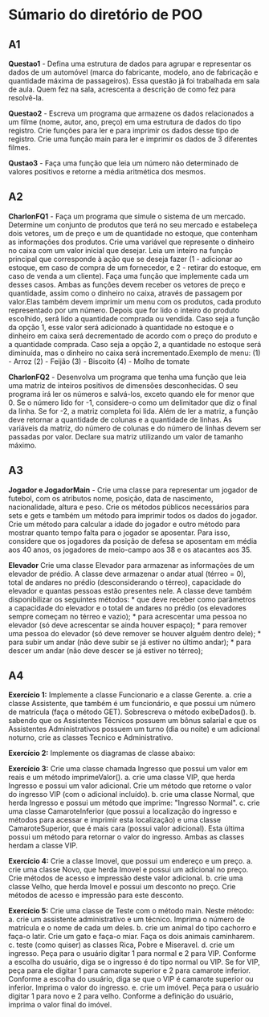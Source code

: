 # Súmario do diretório de POO

## A1

**Questao1** - Defina uma estrutura de dados para agrupar e representar os dados de um automóvel (marca do fabricante, modelo, ano de fabricação e quantidade máxima de passageiros). Essa questão já foi trabalhada em sala de aula. Quem fez na sala, acrescenta a descrição de como fez para resolvê-la.

**Questao2** - Escreva um programa que armazene os dados relacionados a um filme (nome, autor, ano, preço) em uma estrutura de dados do tipo registro. Crie funções para ler e para imprimir os dados desse tipo de registro. Crie uma função main para ler e imprimir os dados de 3 diferentes filmes.

**Qustao3** - Faça uma função que leia um número não determinado de valores positivos e retorne a média aritmética dos mesmos.


## A2 

**CharlonFQ1** - Faça um programa que simule o sistema de um mercado. Determine um conjunto de produtos que terá no seu mercado e estabeleça dois vetores, um de preço e um de quantidade no estoque, que contenham as informações dos produtos. Crie uma variável que represente o dinheiro no caixa com um valor inicial que desejar. Leia um inteiro na função principal que corresponde à ação que se deseja fazer (1 - adicionar ao estoque, em caso de compra de um fornecedor, e 2 - retirar do estoque, em caso de venda a um cliente). 
Faça uma função que implemente cada um desses casos. Ambas as funções devem receber os vetores de preço e quantidade, assim como o dinheiro no caixa, através de passagem por valor.Elas também devem imprimir um menu com os produtos, cada produto representado por um número. Depois que for lido o inteiro do produto escolhido, será lido a quantidade comprada ou vendida. Caso seja a função da opção 1, esse valor será adicionado à quantidade no estoque e o dinheiro em caixa será decrementado de acordo com o preço do produto e a quantidade comprada. Caso seja a opção 2, a quantidade no estoque será diminuída, mas o dinheiro no caixa será incrementado.Exemplo de menu:
(1) - Arroz
(2) - Feijão
(3) - Biscoito
(4) - Molho de tomate

**CharlonFQ2** - Desenvolva um programa que tenha uma função que leia uma matriz de inteiros positivos de dimensões desconhecidas. O seu programa irá ler os números e salvá-los, exceto quando ele for menor que 0. Se o número lido for -1, considere-o como um delimitador que diz o final da linha. Se for -2, a matriz completa foi lida. Além de ler a matriz, a função deve retornar a quantidade de colunas e a quantidade de linhas. As variáveis da matriz, do número de colunas e do número de linhas devem ser passadas por valor. Declare sua matriz utilizando um valor de tamanho máximo.


## A3

**Jogador e JogadorMain** - Crie uma classe para representar um jogador de futebol, com os atributos nome, posição, data de nascimento, nacionalidade, altura e peso. Crie os métodos públicos necessários para sets e gets e também um método para imprimir todos os dados do jogador. Crie um método para calcular a idade do jogador e outro método para mostrar quanto tempo falta para o jogador se aposentar. Para isso, considere que os jogadores da posição de defesa se aposentam em média aos 40 anos, os jogadores de meio-campo aos 38 e os atacantes aos 35. 

**Elevador** Crie uma classe Elevador para armazenar as informações de um elevador de prédio. A classe deve armazenar o andar atual (térreo = 0), total de andares no prédio (desconsiderando o térreo), capacidade do elevador e quantas pessoas estão presentes nele. A classe deve também disponibilizar os seguintes métodos:
    * que deve receber como parâmetros a capacidade do elevador e o total de andares no prédio (os elevadores sempre começam no térreo e vazio);
    * para acrescentar uma pessoa no elevador (só deve acrescentar se ainda houver espaço);
    * para remover uma pessoa do elevador (só deve remover se houver alguém dentro dele);
    * para subir um andar (não deve subir se já estiver no último andar);
    * para descer um andar (não deve descer se já estiver no térreo);


## A4

**Exercício 1:** Implemente a classe Funcionario e a classe Gerente.
a. crie a classe Assistente, que também é um funcionário, e que possui um número de matrícula (faça o método GET). Sobrescreva o método exibeDados().
b. sabendo que os Assistentes Técnicos possuem um bônus salarial e que os Assistentes Administrativos possuem um turno (dia ou noite) e um adicional noturno, crie as classes Tecnico e Administrativo.

**Exercício 2:** Implemente os diagramas de classe abaixo:

**Exercício 3:** Crie uma classe chamada Ingresso que possui um valor em reais e um método imprimeValor().
a. crie uma classe VIP, que herda Ingresso e possui um valor adicional. Crie um método que retorne o valor do ingresso VIP (com o adicional incluído).
b. crie uma classe Normal, que herda Ingresso e possui um método que imprime: "Ingresso Normal".
c. crie uma classe CamaroteInferior (que possui a localização do ingresso e métodos para acessar e imprimir esta localização) e uma classe CamaroteSuperior, que é mais cara (possui valor adicional). Esta última possui um método para retornar o valor do ingresso. Ambas as classes herdam a classe VIP.

**Exercício 4:** Crie a classe Imovel, que possui um endereço e um preço.
a. crie uma classe Novo, que herda Imovel e possui um adicional no preço. Crie métodos de acesso e impressão deste valor adicional.
b. crie uma classe Velho, que herda Imovel e possui um desconto no preço. Crie métodos de acesso e impressão para este desconto.

**Exercício 5:** Crie uma classe de Teste com o método main. Neste método:
a. crie um assistente administrativo e um técnico. Imprima o número de matrícula e o nome de cada um deles.
b. crie um animal do tipo cachorro e faça-o latir. Crie um gato e faça-o miar. Faça os dois animais caminharem.
c. teste (como quiser) as classes Rica, Pobre e Miseravel.
d. crie um ingresso. Peça para o usuário digitar 1 para normal e 2 para VIP. Conforme a escolha do usuário, diga se o ingresso é do tipo normal ou VIP. Se for VIP, peça para ele digitar 1 para camarote superior e 2 para camarote inferior. Conforme a escolha do usuário, diga se que o VIP é camarote superior ou inferior. Imprima o valor do ingresso.
e. crie um imóvel. Peça para o usuário digitar 1 para novo e 2 para velho. Conforme a definição do usuário, imprima o valor final do imóvel.